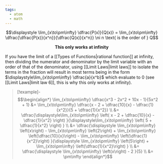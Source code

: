 ```yaml
---
tags:
  - atom
  - math
---
```

$$\displaystyle \lim_{x\to\pm\infty} \dfrac{P(x)}{Q(x)} = \lim_{x\to\pm\infty} \dfrac{\dfrac{P(x)}{x^n}}{\dfrac{Q(x)}{x^n}} \ni n \text{ is the order of } Q$$
<center><b>This only works at infinity</b></center>

If you have the limit of a [[Types of Functions|rational function]] at infinity, then dividing the numerator and denominator by the limit variable with an order of that of the denominator, using [[Limit Laws|limit laws]] to isolate the terms in the fraction will result in most terms being in the form $\displaystyle\lim_{x\to\pm\infty} \dfrac{a}{x^b}$ which evaluate to 0 (see [[Limit Laws|limit law 6]], this is why this only works at infinity).

> [!example]-
> $$\begin{align*}
> 	\lim_{x\to\pm\infty} \dfrac{x^3 - 2x^2 + 10x - 1}{5x^2 + 1} &= \lim_{x\to\pm\infty} \dfrac{x - 2 + \dfrac{10}{x} - \dfrac{1}{x^2}}{5 + \dfrac{1}{x^2}} \\
> 	&= \dfrac{\displaystyle\lim_{x\to\pm\infty} \left( x - 2 + \dfrac{10}{x} - \dfrac{1}{x^2} \right) }{\displaystyle\lim_{x\to\pm\infty} \left( 5 + \dfrac{1}{x^2} \right) } \\
> 	&= \dfrac{\displaystyle \lim_{x\to\pm\infty} \left(x\right) - \lim_{x\to\pm\infty} \left(2\right) + \lim_{x\to\pm\infty} \left(\dfrac{10}{x}\right) - \lim_{x\to\pm\infty} \left(\dfrac{1}{x^2}\right) }{\displaystyle \lim_{x\to\pm\infty} \left(5\right) + \lim_{x\to\pm\infty} \left(\dfrac{1}{x^2}\right) } \\
> 	&= \dfrac{\displaystyle \lim_{x\to\pm\infty} \left(x\right) - 2 }{5} \\
> 	&= \pm\infty
> \end{align*}$$
